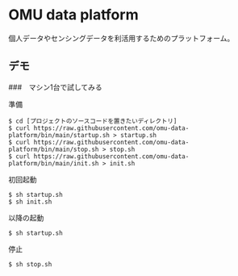 # OMU data platform
個人データやセンシングデータを利活用するためのプラットフォーム。

## デモ

###　マシン1台で試してみる

準備
```
$ cd [プロジェクトのソースコードを置きたいディレクトリ]
$ curl https://raw.githubusercontent.com/omu-data-platform/bin/main/startup.sh > startup.sh
$ curl https://raw.githubusercontent.com/omu-data-platform/bin/main/stop.sh > stop.sh
$ curl https://raw.githubusercontent.com/omu-data-platform/bin/main/init.sh > init.sh
```
初回起動
```
$ sh startup.sh
$ sh init.sh
```
以降の起動
```
$ sh startup.sh
```
停止
```
$ sh stop.sh
```
